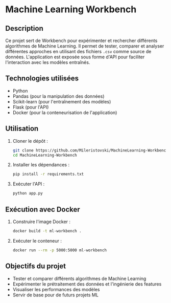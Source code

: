 # Machine Learning Workbench

## Description
Ce projet sert de Workbench pour expérimenter et rechercher différents algorithmes de Machine Learning. Il permet de tester, comparer et analyser différentes approches en utilisant des fichiers `.csv` comme source de données. L'application est exposée sous forme d'API pour faciliter l'interaction avec les modèles entraînés.

## Technologies utilisées
- Python
- Pandas (pour la manipulation des données)
- Scikit-learn (pour l'entraînement des modèles)
- Flask (pour l'API)
- Docker (pour la conteneurisation de l'application)

## Utilisation
1. Cloner le dépôt :
   ```bash
   git clone https://github.com/Mileristovski/MachineLearning-Workbench.git
   cd MachineLearning-Workbench
   ```
2. Installer les dépendances :
   ```bash
   pip install -r requirements.txt
   ```
3. Exécuter l'API :
   ```bash
   python app.py
   ```

## Exécution avec Docker
1. Construire l'image Docker :
   ```bash
   docker build -t ml-workbench .
   ```
2. Exécuter le conteneur :
   ```bash
   docker run --rm -p 5000:5000 ml-workbench
   ```

## Objectifs du projet
- Tester et comparer différents algorithmes de Machine Learning
- Expérimenter le prétraitement des données et l'ingénierie des features
- Visualiser les performances des modèles
- Servir de base pour de futurs projets ML

